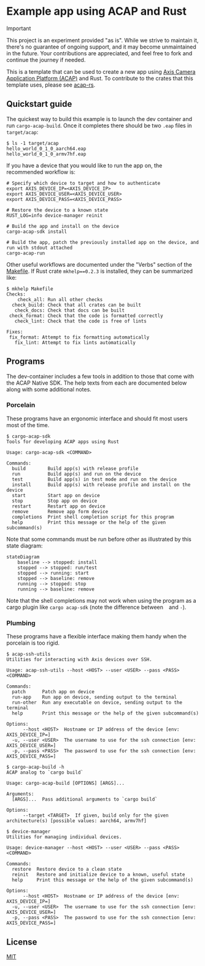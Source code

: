 # Example app using ACAP and Rust

> [!IMPORTANT]
> This project is an experiment provided "as is".
> While we strive to maintain it, there's no guarantee of ongoing support, and it may become unmaintained in the future.
> Your contributions are appreciated, and feel free to fork and continue the journey if needed.

This is a template that can be used to create a new app using [Axis Camera Application Platform (ACAP)](https://axiscommunications.github.io/acap-documentation/) and Rust.
To contribute to the crates that this template uses, please see [acap-rs](https://github.com/AxisCommunications/acap-rs).

## Quickstart guide

The quickest way to build this example is to launch the dev container and run `cargo-acap-build`.
Once it completes there should be two `.eap` files in `target/acap`:

```console
$ ls -1 target/acap
hello_world_0_1_0_aarch64.eap
hello_world_0_1_0_armv7hf.eap
```

If you have a device that you would like to run the app on, the recommended workflow is:

```shell
# Specify which device to target and how to authenticate
export AXIS_DEVICE_IP=<AXIS_DEVICE_IP>
export AXIS_DEVICE_USER=<AXIS_DEVICE_USER>
export AXIS_DEVICE_PASS=<AXIS_DEVICE_PASS>

# Restore the device to a known state
RUST_LOG=info device-manager reinit

# Build the app and install on the device
cargo-acap-sdk install

# Build the app, patch the previously installed app on the device, and run with stdout attached
cargo-acap-run
```

Other useful workflows are documented under the "Verbs" section of the [Makefile](./Makefile).
If Rust crate `mkhelp==0.2.3` is installed, they can be summarized like:

```console
$ mkhelp Makefile
Checks:
    check_all: Run all other checks
  check_build: Check that all crates can be built
   check_docs: Check that docs can be built
 check_format: Check that the code is formatted correctly
   check_lint: Check that the code is free of lints

Fixes:
 fix_format: Attempt to fix formatting automatically
   fix_lint: Attempt to fix lints automatically
```

## Programs

The dev-container includes a few tools in addition to those that come with the ACAP Native SDK.
The help texts from each are documented below along with some additional notes.

### Porcelain

These programs have an ergonomic interface and should fit most users most of the time.

```console
$ cargo-acap-sdk
Tools for developing ACAP apps using Rust

Usage: cargo-acap-sdk <COMMAND>

Commands:
  build        Build app(s) with release profile
  run          Build app(s) and run on the device
  test         Build app(s) in test mode and run on the device
  install      Build app(s) with release profile and install on the device
  start        Start app on device
  stop         Stop app on device
  restart      Restart app on device
  remove       Remove app form device
  completions  Print shell completion script for this program
  help         Print this message or the help of the given subcommand(s)
```

Note that some commands must be run before other as illustrated by this state diagram:

```mermaid
stateDiagram
    baseline --> stopped: install
    stopped --> stopped: run/test
    stopped --> running: start
    stopped --> baseline: remove
    running --> stopped: stop
    running --> baseline: remove
```

Note that the shell completions may not work when using the program as a cargo plugin like
`cargo acap-sdk` (note the difference between ` ` and `-`).

### Plumbing

These programs have a flexible interface making them handy when the porcelain is too rigid.

```console
$ acap-ssh-utils
Utilities for interacting with Axis devices over SSH.

Usage: acap-ssh-utils --host <HOST> --user <USER> --pass <PASS> <COMMAND>

Commands:
  patch      Patch app on device
  run-app    Run app on device, sending output to the terminal
  run-other  Run any executable on device, sending output to the terminal
  help       Print this message or the help of the given subcommand(s)

Options:
      --host <HOST>  Hostname or IP address of the device [env: AXIS_DEVICE_IP=]
  -u, --user <USER>  The username to use for the ssh connection [env: AXIS_DEVICE_USER=]
  -p, --pass <PASS>  The password to use for the ssh connection [env: AXIS_DEVICE_PASS=]
```

```console
$ cargo-acap-build -h
ACAP analog to `cargo build`

Usage: cargo-acap-build [OPTIONS] [ARGS]...

Arguments:
  [ARGS]...  Pass additional arguments to `cargo build`

Options:
      --target <TARGET>  If given, build only for the given architecture(s) [possible values: aarch64, armv7hf]
```

```console
$ device-manager
Utilities for managing individual devices.

Usage: device-manager --host <HOST> --user <USER> --pass <PASS> <COMMAND>

Commands:
  restore  Restore device to a clean state
  reinit   Restore and initialize device to a known, useful state
  help     Print this message or the help of the given subcommand(s)

Options:
      --host <HOST>  Hostname or IP address of the device [env: AXIS_DEVICE_IP=]
  -u, --user <USER>  The username to use for the ssh connection [env: AXIS_DEVICE_USER=]
  -p, --pass <PASS>  The password to use for the ssh connection [env: AXIS_DEVICE_PASS=]
```

## License

[MIT](LICENSE)
